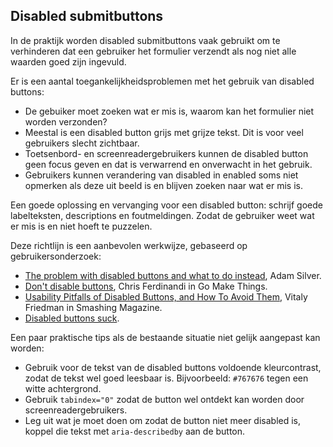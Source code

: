 ## Disabled submitbuttons

In de praktijk worden disabled submitbuttons vaak gebruikt om te verhinderen dat een gebruiker het formulier verzendt als nog niet alle waarden goed zijn ingevuld.

Er is een aantal toegankelijkheidsproblemen met het gebruik van disabled buttons:

- De gebuiker moet zoeken wat er mis is, waarom kan het formulier niet worden verzonden?
- Meestal is een disabled button grijs met grijze tekst. Dit is voor veel gebruikers slecht zichtbaar.
- Toetsenbord- en screenreadergebruikers kunnen de disabled button geen focus geven en dat is verwarrend en onverwacht in het gebruik.
- Gebruikers kunnen verandering van disabled in enabled soms niet opmerken als deze uit beeld is en blijven zoeken naar wat er mis is.

Een goede oplossing en vervanging voor een disabled button: schrijf goede labelteksten, descriptions en foutmeldingen. Zodat de gebruiker weet wat er mis is en niet hoeft te puzzelen.

Deze richtlijn is een aanbevolen werkwijze, gebaseerd op gebruikersonderzoek:

- [<span lang="en">The problem with disabled buttons and what to do instead</span>](https://adamsilver.io/blog/the-problem-with-disabled-buttons-and-what-to-do-instead/), Adam Silver.
- [<span lang="en">Don't disable buttons</span>](https://gomakethings.com/dont-disable-buttons/), Chris Ferdinandi in Go Make Things.
- [<span lang="en">Usability Pitfalls of Disabled Buttons, and How To Avoid Them</span>](https://www.smashingmagazine.com/2021/08/frustrating-design-patterns-disabled-buttons/), Vitaly Friedman in Smashing Magazine.
- [<span lang="en">Disabled buttons suck</span>](https://axesslab.com/disabled-buttons-suck/).

Een paar praktische tips als de bestaande situatie niet gelijk aangepast kan worden:

- Gebruik voor de tekst van de disabled buttons voldoende kleurcontrast, zodat de tekst wel goed leesbaar is. Bijvoorbeeld: `#767676` tegen een witte achtergrond.
- Gebruik `tabindex="0"` zodat de button wel ontdekt kan worden door screenreadergebruikers.
- Leg uit wat je moet doen om zodat de button niet meer disabled is, koppel die tekst met `aria-describedby` aan de button.
